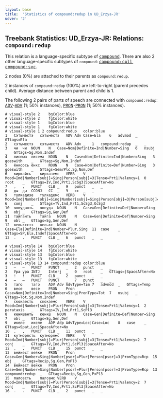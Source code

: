 ```yaml
---
layout: base
title:  'Statistics of compound:redup in UD_Erzya-JR'
udver: '2'
---
```


## Treebank Statistics: UD_Erzya-JR: Relations: `compound:redup`

This relation is a language-specific subtype of <tt><a href="myv_jr-dep-compound.html">compound</a></tt>.
There are also 2 other language-specific subtypes of `compound`: <tt><a href="myv_jr-dep-compound-coll.html">compound:coll</a></tt>, <tt><a href="myv_jr-dep-compound-svc.html">compound:svc</a></tt>.

2 nodes (0%) are attached to their parents as `compound:redup`.

2 instances of `compound:redup` (100%) are left-to-right (parent precedes child).
Average distance between parent and child is 1.

The following 2 pairs of parts of speech are connected with `compound:redup`: <tt><a href="myv_jr-pos-ADV.html">ADV</a></tt>-<tt><a href="myv_jr-pos-ADV.html">ADV</a></tt> (1; 50% instances), <tt><a href="myv_jr-pos-PRON.html">PRON</a></tt>-<tt><a href="myv_jr-pos-PRON.html">PRON</a></tt> (1; 50% instances).


~~~ conllu
# visual-style 2	bgColor:blue
# visual-style 2	fgColor:white
# visual-style 1	bgColor:blue
# visual-style 1	fgColor:white
# visual-style 1 2 compound:redup	color:blue
1	Сэтьместэ	сэтьместэ	ADV	Adv	Case=Ela	6	advmod	_	GTtags=Ela
2	сэтьместэ	сэтьместэ	ADV	Adv	_	1	compound:redup	_	_
3	чи	чи	NOUN	N	Case=Nom|Definite=Ind|Number=Sing	6	nsubj	_	GTtags=Sg,Nom,Indef
4	лисема	лисема	NOUN	N	Case=Nom|Definite=Ind|Number=Sing	3	goeswith	_	GTtags=Sg,Nom,Indef
5	ёнксось	ёнкс	NOUN	N	Case=Nom|Definite=Def|Number=Sing	3	goeswith	_	GTtags=Sem/Plc,Sg,Nom,Def
6	кирвайсь	кирваземс	VERB	V	Mood=Ind|Number[subj]=Sing|Person[subj]=3|Tense=Prt1|Valency=1	0	root	_	GTtags=IV,Ind,Prt1,ScSg3|SpaceAfter=No
7	,	,	PUNCT	CLB	_	9	punct	_	_
8	ды	ды	CCONJ	CC	_	9	cc	_	_
9	тулкадизе	тулкадемс	VERB	V	Mood=Ind|Number[obj]=Sing|Number[subj]=Sing|Person[obj]=3|Person[subj]=3|Tense=Prt1|Valency=2	6	conj	_	GTtags=TV,Ind,Prt1,ScSg3,OcSg3
10	чопуданть	чопуда	NOUN	N	Case=Gen|Definite=Def|Number=Sing	9	obj	_	GTtags=Sg,Gen,Def
11	тайганть	тайга	NOUN	N	Case=Gen|Definite=Def|Number=Sing	9	obl	_	GTtags=Sg,Gen,Def
12	вельксстэ	велькс	NOUN	N	Case=Ela|Definite=Ind|Number=Plur,Sing	11	case	_	GTtags=SP,Ela,Indef|SpaceAfter=No
13	.	.	PUNCT	CLB	_	6	punct	_	_

~~~


~~~ conllu
# visual-style 14	bgColor:blue
# visual-style 14	fgColor:white
# visual-style 13	bgColor:blue
# visual-style 13	fgColor:white
# visual-style 13 14 compound:redup	color:blue
1	―	―	PUNCT	PUNCT	_	2	punct	_	_
2	Ура	ура	INTJ	Interj	_	0	root	_	GTtags=|SpaceAfter=No
3	!	!	PUNCT	CLB	_	2	punct	_	_
4	―	―	PUNCT	PUNCT	_	7	punct	_	_
5	таго	таго	ADV	Adv	AdvType=Tim	7	advmod	_	GTtags=Temp
6	весе	весе	PRON	Pron	Case=Nom|Definite=Ind|Number=Sing|PronType=Tot	7	nsubj	_	GTtags=Tot,Sg,Nom,Indef
7	скокаесть	скокаемс	VERB	V	Mood=Ind|Number[subj]=Plur|Person[subj]=3|Tense=Prt1|Valency=1	2	parataxis	_	GTtags=IV,Ind,Prt1,ScPl3
8	кенкшенть	кенкш	NOUN	N	Case=Gen|Definite=Def|Number=Sing	7	obl	_	GTtags=Sg,Gen,Def
9	икеле	икеле	ADP	Adp	AdvType=Loc|Case=Loc	8	case	_	GTtags=Spat,Loc|SpaceAfter=No
10	,	,	PUNCT	CLB	_	11	punct	_	_
11	кутморясть	кутморямс	VERB	V	Mood=Ind|Number[subj]=Plur|Person[subj]=3|Tense=Prt1|Valency=2	7	conj	_	GTtags=TV,Ind,Prt1,ScPl3|SpaceAfter=No
12	,	,	PUNCT	CLB	_	15	punct	_	_
13	вейкест	вейке	PRON	Pron	Case=Gen|Number=Sing|Number[psor]=Plur|Person[psor]=3|PronType=Rcp	15	obj	_	GTtags=Recip,Sg,Gen,PxPl3
14	вейкест	вейке	PRON	Pron	Case=Gen|Number=Sing|Number[psor]=Plur|Person[psor]=3|PronType=Rcp	13	compound:redup	_	GTtags=Recip,Sg,Gen,PxPl3
15	палсесть	палсемс	VERB	V	Mood=Ind|Number[subj]=Plur|Person[subj]=3|Tense=Prt1|Valency=2	7	conj	_	GTtags=TV,Ind,Prt1,ScPl3|SpaceAfter=No
16	.	.	PUNCT	CLB	_	2	punct	_	_

~~~



